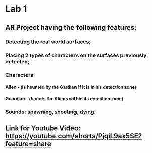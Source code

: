 # Lab 1 

## AR Project having the following features:

### Detecting the real world surfaces;
### Placing 2 types of characters on the surfaces previously detected;
### Characters:
#### Alien - (is haunted by the Gardian if it is in his detection zone)
#### Guardian - (haunts the Aliens within its detection zone) 
### Sounds: spawning, shooting, dying.

## Link for Youtube Video: https://youtube.com/shorts/PjqiL9ax5SE?feature=share